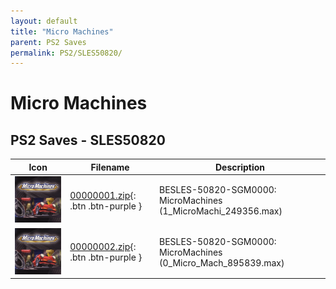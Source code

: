 ```yaml
---
layout: default
title: "Micro Machines"
parent: PS2 Saves
permalink: PS2/SLES50820/
---
```

# Micro Machines

## PS2 Saves - SLES50820

| Icon | Filename | Description |
|------|----------|-------------|
| ![Micro Machines](icon0.png) | [00000001.zip](00000001.zip){: .btn .btn-purple } | BESLES-50820-SGM0000: MicroMachines  (1_MicroMachi_249356.max) |
| ![Micro Machines](icon0.png) | [00000002.zip](00000002.zip){: .btn .btn-purple } | BESLES-50820-SGM0000: MicroMachines  (0_Micro_Mach_895839.max) |

